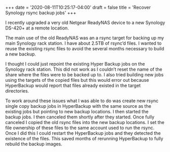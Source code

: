 +++
date = '2020-08-11T10:25:17-04:00'
draft = false
title = 'Recover Synology rsync backup jobs'
+++

I recently upgraded a very old Netgear ReadyNAS device to a new Synology DS-420+ at a remote location.  

The main use of the old ReadyNAS was an a rsync target for backing up my main Synology rack station.  I have about 2.5TB of rsync’d files.  I wanted to reuse the existing rsync files to avoid the several months necessary to build a new  backup.  

I thought I could just repoint the existing Hyper Backup jobs on the Synology rack station.  This did not work as I couldn’t reset the name of the share where the files were to be backed up to.  I also tried building new jobs using the targets of the copied files but this would error out because HyperBackup would report that files already existed in the target directories.

To work around these issues what I was able to do was create new rsync single copy backup jobs in HyperBackup with the same source as the existing jobs but pointing to new backup locations.  I then started the backup jobs.  I then canceled them shortly after they started. Once fully canceled I copied the old rsync files into the new backup locations.  I set the file ownership of these files to the same account used to run the rsync.  Once I did this I could restart the HyperBackup jobs and they detected the existence of the files.  This saved months of rerunning HyperBackup to fully rebuild the backup images.
